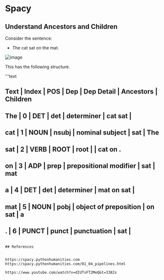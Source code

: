 # Spacy

## Understand Ancestors and Children

Consider the sentence:

- The cat sat on the mat.


![image](https://github.com/johnosbb/ProgrammingInPyQT/assets/12407183/5e4bcfc2-f90c-4010-a250-0f9010fce5c8)

This has the following structure.

'''text

Text         | Index  | POS      | Dep      | Dep Detail               | Ancestors            | Children   
----------------------------------------------------------------------------------------------------------------------
The          | 0      | DET      | det      | determiner               | cat sat              |            
----------------------------------------------------------------------------------------------------------------------
cat          | 1      | NOUN     | nsubj    | nominal subject          | sat                  | The        
----------------------------------------------------------------------------------------------------------------------
sat          | 2      | VERB     | ROOT     | root                     |                      | cat on .   
----------------------------------------------------------------------------------------------------------------------
on           | 3      | ADP      | prep     | prepositional modifier   | sat                  | mat        
----------------------------------------------------------------------------------------------------------------------
a            | 4      | DET      | det      | determiner               | mat on sat           |            
----------------------------------------------------------------------------------------------------------------------
mat          | 5      | NOUN     | pobj     | object of preposition    | on sat               | a          
----------------------------------------------------------------------------------------------------------------------
.            | 6      | PUNCT    | punct    | punctuation              | sat                  |            
----------------------------------------------------------------------------------------------------------------------
```

## References


https://spacy.pythonhumanities.com
https://spacy.pythonhumanities.com/01_04_pipelines.html

https://www.youtube.com/watch?v=dIUTsFT2MeQ&t=3382s

